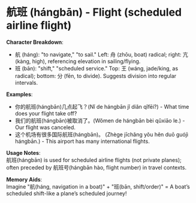 # **航班 (hángbān) - Flight (scheduled airline flight)**

**Character Breakdown**:  
- 航 (háng): "to navigate," "to sail." Left: 舟 (zhōu, boat) radical; right: 亢 (kàng, high), referencing elevation in sailing/flying.  
- 班 (bān): "shift," "scheduled service." Top: 王 (wáng, jade/king, as radical); bottom: 分 (fēn, to divide). Suggests division into regular intervals.

**Examples**:  
- 你的航班(hángbān)几点起飞？(Nǐ de hángbān jǐ diǎn qǐfēi?) - What time does your flight take off?  
- 我们的航班(hángbān)被取消了。(Wǒmen de hángbān bèi qǔxiāo le.) - Our flight was canceled.  
- 这个机场有很多国际航班(hángbān)。 (Zhège jīchǎng yǒu hěn duō guójì hángbān.) - This airport has many international flights.

**Usage Notes**:  
航班(hángbān) is used for scheduled airline flights (not private planes); often preceded by 航班号(hángbān hào, flight number) in travel contexts.

**Memory Aids**:  
Imagine "航(háng, navigation in a boat)" + "班(bān, shift/order)" = A boat’s scheduled shift-like a plane’s scheduled journey!